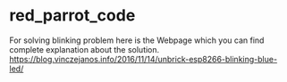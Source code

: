 # red_parrot_code


For solving blinking problem here is the Webpage which you can find complete explanation about the solution.
https://blog.vinczejanos.info/2016/11/14/unbrick-esp8266-blinking-blue-led/
